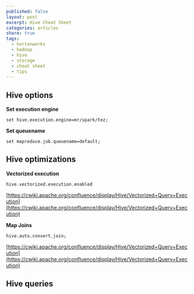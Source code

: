 ```yaml
---
published: false
layout: post
excerpt: Hive Cheat Sheet
categories: articles
share: true
tags:
  - hortonworks
  - hadoop
  - hive
  - storage
  - cheat sheet
  - tips
---
```


## Hive options

**Set execution engine**
```shell
set hive.execution.engine=mr/spark/tez;
```

**Set queuename**
```shell
set mapreduce.job.queuename=default;
```

## Hive optimizations
**Vectorized execution**
```shell
hive.vectorized.execution.enabled
```
[https://cwiki.apache.org/confluence/display/Hive/Vectorized+Query+Execution](https://cwiki.apache.org/confluence/display/Hive/Vectorized+Query+Execution)

**Map Joins**
```shell
hive.auto.convert.join;
```
[https://cwiki.apache.org/confluence/display/Hive/Vectorized+Query+Execution](https://cwiki.apache.org/confluence/display/Hive/Vectorized+Query+Execution)

## Hive queries

